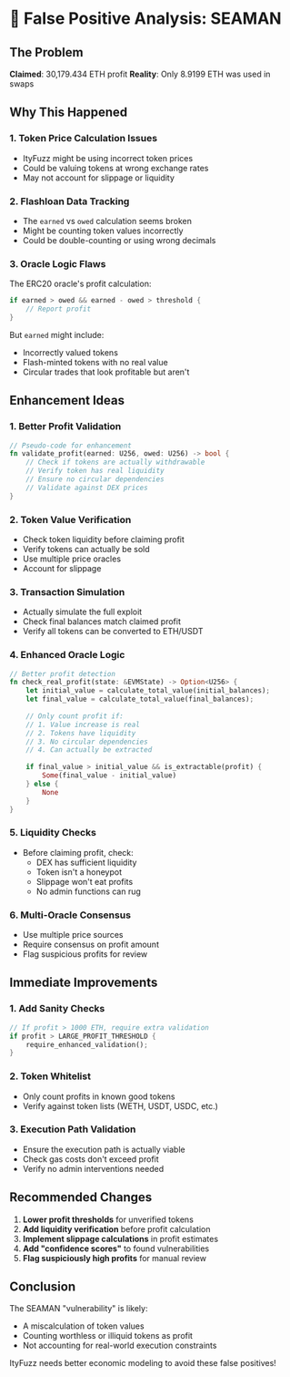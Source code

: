 # 🚨 False Positive Analysis: SEAMAN

## The Problem

**Claimed**: 30,179.434 ETH profit
**Reality**: Only 8.9199 ETH was used in swaps

## Why This Happened

### 1. **Token Price Calculation Issues**
- ItyFuzz might be using incorrect token prices
- Could be valuing tokens at wrong exchange rates
- May not account for slippage or liquidity

### 2. **Flashloan Data Tracking**
- The `earned` vs `owed` calculation seems broken
- Might be counting token values incorrectly
- Could be double-counting or using wrong decimals

### 3. **Oracle Logic Flaws**
The ERC20 oracle's profit calculation:
```rust
if earned > owed && earned - owed > threshold {
    // Report profit
}
```
But `earned` might include:
- Incorrectly valued tokens
- Flash-minted tokens with no real value
- Circular trades that look profitable but aren't

## Enhancement Ideas

### 1. **Better Profit Validation**
```rust
// Pseudo-code for enhancement
fn validate_profit(earned: U256, owed: U256) -> bool {
    // Check if tokens are actually withdrawable
    // Verify token has real liquidity
    // Ensure no circular dependencies
    // Validate against DEX prices
}
```

### 2. **Token Value Verification**
- Check token liquidity before claiming profit
- Verify tokens can actually be sold
- Use multiple price oracles
- Account for slippage

### 3. **Transaction Simulation**
- Actually simulate the full exploit
- Check final balances match claimed profit
- Verify all tokens can be converted to ETH/USDT

### 4. **Enhanced Oracle Logic**
```rust
// Better profit detection
fn check_real_profit(state: &EVMState) -> Option<U256> {
    let initial_value = calculate_total_value(initial_balances);
    let final_value = calculate_total_value(final_balances);
    
    // Only count profit if:
    // 1. Value increase is real
    // 2. Tokens have liquidity
    // 3. No circular dependencies
    // 4. Can actually be extracted
    
    if final_value > initial_value && is_extractable(profit) {
        Some(final_value - initial_value)
    } else {
        None
    }
}
```

### 5. **Liquidity Checks**
- Before claiming profit, check:
  - DEX has sufficient liquidity
  - Token isn't a honeypot
  - Slippage won't eat profits
  - No admin functions can rug

### 6. **Multi-Oracle Consensus**
- Use multiple price sources
- Require consensus on profit amount
- Flag suspicious profits for review

## Immediate Improvements

### 1. **Add Sanity Checks**
```rust
// If profit > 1000 ETH, require extra validation
if profit > LARGE_PROFIT_THRESHOLD {
    require_enhanced_validation();
}
```

### 2. **Token Whitelist**
- Only count profits in known good tokens
- Verify against token lists (WETH, USDT, USDC, etc.)

### 3. **Execution Path Validation**
- Ensure the execution path is actually viable
- Check gas costs don't exceed profit
- Verify no admin interventions needed

## Recommended Changes

1. **Lower profit thresholds** for unverified tokens
2. **Add liquidity verification** before profit calculation
3. **Implement slippage calculations** in profit estimates
4. **Add "confidence scores"** to found vulnerabilities
5. **Flag suspiciously high profits** for manual review

## Conclusion

The SEAMAN "vulnerability" is likely:
- A miscalculation of token values
- Counting worthless or illiquid tokens as profit
- Not accounting for real-world execution constraints

ItyFuzz needs better economic modeling to avoid these false positives!